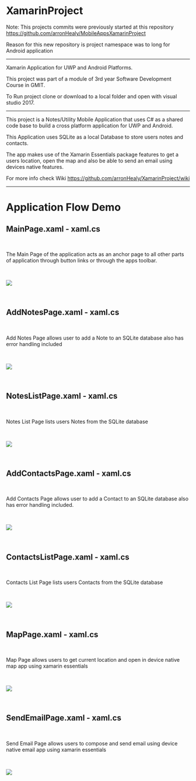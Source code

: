 # XamarinProject

Note: This projects commits were previously started at this repository https://github.com/arronHealy/MobileAppsXamarinProject

Reason for this new repository is project namespace was to long for Android application

---------------------------------------------------------------------------------------------------

Xamarin Application for UWP and Android Platforms.

This project was part of a module of 3rd year Software Development Course in GMIT.

To Run project clone or download to a local folder and open with visual studio 2017.

--------------------------------------------------------------------------------------

This project is a Notes/Utility Mobile Application that uses C# as a shared code base to build a cross platform application for UWP and Android.

This Application uses SQLite as a local Database to store users notes and contacts.

The app makes use of the Xamarin Essentials package features to get a users location, open the map and also be able to send an email using devices native features.

For more info check Wiki https://github.com/arronHealy/XamarinProject/wiki

<hr />

# Application Flow Demo

## MainPage.xaml - xaml.cs

<br />

The Main Page of the application acts as an anchor page to all other parts of application through button links or through the apps toolbar.

<br />

![](xamarinImages/MainPage.PNG)

<br />

## AddNotesPage.xaml - xaml.cs

<br />

Add Notes Page allows user to add a Note to an SQLite database also has error handling included

<br />

![](xamarinImages/AddNotesPage.PNG)

<br />

## NotesListPage.xaml - xaml.cs

<br />

Notes List Page lists users Notes from the SQLite database

<br />

![](xamarinImages/NotesListPage.PNG)

<br />

## AddContactsPage.xaml - xaml.cs

<br />

Add Contacts Page allows user to add a Contact to an SQLite database also has error handling included.

<br />

![](xamarinImages/AddContactPage.PNG)

<br />

## ContactsListPage.xaml - xaml.cs

<br />

Contacts List Page lists users Contacts from the SQLite database

<br />

![](xamarinImages/ContactsListPage.PNG)

<br />

## MapPage.xaml - xaml.cs

<br />

Map Page allows users to get current location and open in device native map app using xamarin essentials

<br />

![](xamarinImages/MapPage.PNG)

<br />

## SendEmailPage.xaml - xaml.cs

<br />

Send Email Page allows users to compose and send email using device native email app using xamarin essentials

<br />

![](xamarinImages/SendEmailPage.PNG)


